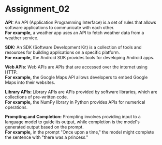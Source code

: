 # Assignment_02

**API:**  An API (Application Programming Interface) is a set of rules that allows software applications to communicate with each other.\
**For example,** a weather app uses an API to fetch weather data from a weather service.   

**SDK:**  An SDK (Software Development Kit) is a collection of tools and resources for building applications on a specific platform.\
**For example,** the Android SDK provides tools for developing Android apps.   

**Web APIs:**  Web APIs are APIs that are accessed over the internet using HTTP.\
**For example,** the Google Maps API allows developers to embed Google Maps into their websites.   

**Library APIs:**  Library APIs are APIs provided by software libraries, which are collections of pre-written code.\
**For example,** the NumPy library in Python provides APIs for numerical operations.   

**Prompting and Completion:** Prompting involves providing input to a language model to guide its output, while completion is the model's generated output based on the prompt.\
**For example,** in the prompt "Once upon a time," the model might complete the sentence with "there was a princess."
